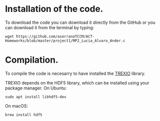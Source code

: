 # Installation of the code.
To download the code you can download it directly from the GitHub or you can download it from the terminal by typing:

```console
wget https://github.com/aserranoTCCM/ACT-Homeworks/blob/master/project1/MP2_Lucia_Alvaro_Ander.c
```

# Compilation.
To compile the code is necesarry to have installed the [TREXIO](https://github.com/TREX-CoE/trexio) library. 

TREXIO depends on the HDF5 library, which can be installed using your
package manager. On Ubuntu:
```console
sudo apt install libhdf5-dev
```
On macOS:
```console
brew install hdf5
```
